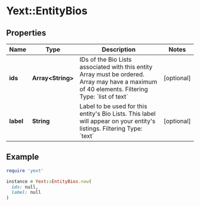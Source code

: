 # Yext::EntityBios

## Properties

| Name | Type | Description | Notes |
| ---- | ---- | ----------- | ----- |
| **ids** | **Array&lt;String&gt;** | IDs of the Bio Lists associated with this entity   Array must be ordered.  Array may have a maximum of 40 elements.   Filtering Type: &#x60;list of text&#x60; | [optional] |
| **label** | **String** | Label to be used for this entity&#39;s Bio Lists. This label will appear on your entity&#39;s listings.  Filtering Type: &#x60;text&#x60; | [optional] |

## Example

```ruby
require 'yext'

instance = Yext::EntityBios.new(
  ids: null,
  label: null
)
```

